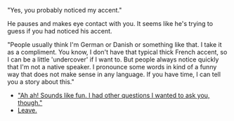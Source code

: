 "Yes, you probably noticed my accent."

He pauses and makes eye contact with you. It seems like he's trying to guess if you had noticed his accent.

"People usually think I'm German or Danish or something like that. I take it as a compliment. You know, I don't have that typical thick French accent, so I can be a little 'undercover' if I want to. But people always notice quickly that I'm not a native speaker. I pronounce some words in kind of a funny way that does not make sense in any language. If you have time, I can tell you a story about this."

- ["Ah ah! Sounds like fun. I had other questions I wanted to ask you, though."](questions)
- [Leave.](leave)
